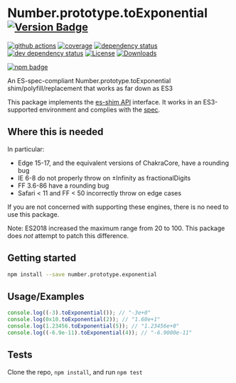 # Number.prototype.toExponential <sup>[![Version Badge][npm-version-svg]][package-url]</sup>

[![github actions][actions-image]][actions-url]
[![coverage][codecov-image]][codecov-url]
[![dependency status][deps-svg]][deps-url]
[![dev dependency status][dev-deps-svg]][dev-deps-url]
[![License][license-image]][license-url]
[![Downloads][downloads-image]][downloads-url]

[![npm badge][npm-badge-png]][package-url]

An ES-spec-compliant Number.prototype.toExponential shim/polyfill/replacement that works as far down as ES3

This package implements the [es-shim API](https://github.com/es-shims/api) interface. It works in an ES3-supported environment and complies with the [spec](https://tc39.es/ecma262/#sec-number.prototype.exponential).

## Where this is needed

In particular:
 - Edge 15-17, and the equivalent versions of ChakraCore, have a rounding bug
 - IE 6-8 do not properly throw on ±Infinity as fractionalDigits
 - FF 3.6-86 have a rounding bug
 - Safari < 11 and FF < 50 incorrectly throw on edge cases

If you are not concerned with supporting these engines, there is no need to use this package.

Note: ES2018 increased the maximum range from 20 to 100. This package does _not_ attempt to patch this difference.

## Getting started

```sh
npm install --save number.prototype.exponential
```

## Usage/Examples

```js
console.log((-3).toExponential()); // "-3e+0"
console.log(0x10.toExponential(2)); // "1.60e+1"
console.log(1.23456.toExponential(5)); // "1.23456e+0"
console.log((-6.9e-11).toExponential(4)); // "-6.9000e-11"
```

## Tests

Clone the repo, `npm install`, and run `npm test`

[package-url]: https://npmjs.org/package/number.prototype.exponential
[npm-version-svg]: https://versionbadg.es/es-shims/Number.prototype.toExponential.svg
[deps-svg]: https://david-dm.org/es-shims/Number.prototype.toExponential.svg
[deps-url]: https://david-dm.org/es-shims/Number.prototype.toExponential
[dev-deps-svg]: https://david-dm.org/es-shims/Number.prototype.toExponential/dev-status.svg
[dev-deps-url]: https://david-dm.org/es-shims/Number.prototype.toExponential#info=devDependencies
[npm-badge-png]: https://nodei.co/npm/number.prototype.exponential.png?downloads=true&stars=true
[license-image]: https://img.shields.io/npm/l/number.prototype.exponential.svg
[license-url]: LICENSE
[downloads-image]: https://img.shields.io/npm/dm/number.prototype.exponential.svg
[downloads-url]: https://npm-stat.com/charts.html?package=number.prototype.exponential
[codecov-image]: https://codecov.io/gh/es-shims/Number.prototype.toExponential/branch/main/graphs/badge.svg
[codecov-url]: https://app.codecov.io/gh/es-shims/Number.prototype.toExponential/
[actions-image]: https://img.shields.io/endpoint?url=https://github-actions-badge-u3jn4tfpocch.runkit.sh/es-shims/Number.prototype.toExponential
[actions-url]: https://github.com/es-shims/Number.prototype.toExponential/actions

